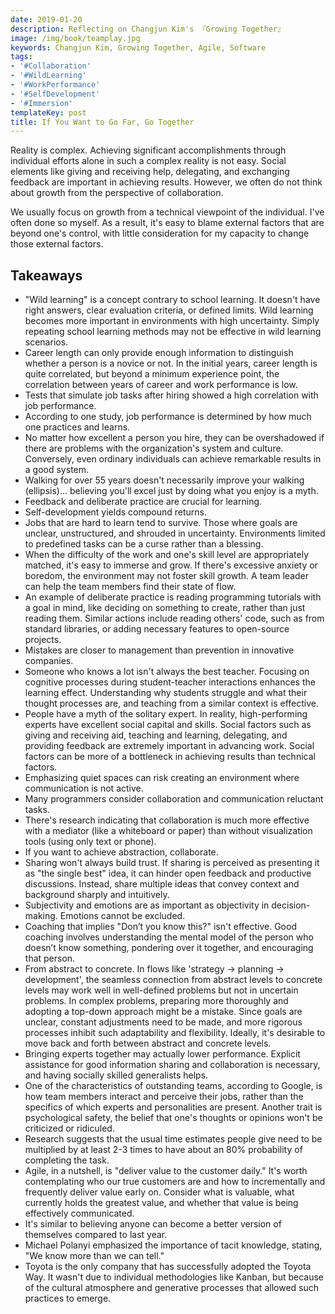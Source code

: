 ```yaml
---
date: 2019-01-20
description: Reflecting on Changjun Kim's 『Growing Together』
image: /img/book/teamplay.jpg
keywords: Changjun Kim, Growing Together, Agile, Software
tags:
- '#Collaboration'
- '#WildLearning'
- '#WorkPerformance'
- '#SelfDevelopment'
- '#Immersion'
templateKey: post
title: If You Want to Go Far, Go Together
---
```


Reality is complex. Achieving significant accomplishments through individual efforts alone in such a complex reality is not easy. Social elements like giving and receiving help, delegating, and exchanging feedback are important in achieving results. However, we often do not think about growth from the perspective of collaboration. 

We usually focus on growth from a technical viewpoint of the individual. I've often done so myself. As a result, it's easy to blame external factors that are beyond one's control, with little consideration for my capacity to change those external factors.

## Takeaways

- "Wild learning" is a concept contrary to school learning. It doesn't have right answers, clear evaluation criteria, or defined limits. Wild learning becomes more important in environments with high uncertainty. Simply repeating school learning methods may not be effective in wild learning scenarios.
- Career length can only provide enough information to distinguish whether a person is a novice or not. In the initial years, career length is quite correlated, but beyond a minimum experience point, the correlation between years of career and work performance is low.
- Tests that simulate job tasks after hiring showed a high correlation with job performance.
- According to one study, job performance is determined by how much one practices and learns.
- No matter how excellent a person you hire, they can be overshadowed if there are problems with the organization's system and culture. Conversely, even ordinary individuals can achieve remarkable results in a good system.
- Walking for over 55 years doesn't necessarily improve your walking (ellipsis)... believing you'll excel just by doing what you enjoy is a myth.
- Feedback and deliberate practice are crucial for learning.
- Self-development yields compound returns.
- Jobs that are hard to learn tend to survive. Those where goals are unclear, unstructured, and shrouded in uncertainty. Environments limited to predefined tasks can be a curse rather than a blessing.
- When the difficulty of the work and one's skill level are appropriately matched, it's easy to immerse and grow. If there's excessive anxiety or boredom, the environment may not foster skill growth. A team leader can help the team members find their state of flow.
- An example of deliberate practice is reading programming tutorials with a goal in mind, like deciding on something to create, rather than just reading them. Similar actions include reading others' code, such as from standard libraries, or adding necessary features to open-source projects.
- Mistakes are closer to management than prevention in innovative companies.
- Someone who knows a lot isn't always the best teacher. Focusing on cognitive processes during student-teacher interactions enhances the learning effect. Understanding why students struggle and what their thought processes are, and teaching from a similar context is effective.
- People have a myth of the solitary expert. In reality, high-performing experts have excellent social capital and skills. Social factors such as giving and receiving aid, teaching and learning, delegating, and providing feedback are extremely important in advancing work. Social factors can be more of a bottleneck in achieving results than technical factors.
- Emphasizing quiet spaces can risk creating an environment where communication is not active.
- Many programmers consider collaboration and communication reluctant tasks.
- There's research indicating that collaboration is much more effective with a mediator (like a whiteboard or paper) than without visualization tools (using only text or phone).
- If you want to achieve abstraction, collaborate.
- Sharing won't always build trust. If sharing is perceived as presenting it as "the single best" idea, it can hinder open feedback and productive discussions. Instead, share multiple ideas that convey context and background sharply and intuitively.
- Subjectivity and emotions are as important as objectivity in decision-making. Emotions cannot be excluded.
- Coaching that implies "Don’t you know this?" isn't effective. Good coaching involves understanding the mental model of the person who doesn’t know something, pondering over it together, and encouraging that person.
- From abstract to concrete. In flows like 'strategy → planning → development', the seamless connection from abstract levels to concrete levels may work well in well-defined problems but not in uncertain problems. In complex problems, preparing more thoroughly and adopting a top-down approach might be a mistake. Since goals are unclear, constant adjustments need to be made, and more rigorous processes inhibit such adaptability and flexibility. Ideally, it's desirable to move back and forth between abstract and concrete levels.
- Bringing experts together may actually lower performance. Explicit assistance for good information sharing and collaboration is necessary, and having socially skilled generalists helps.
- One of the characteristics of outstanding teams, according to Google, is how team members interact and perceive their jobs, rather than the specifics of which experts and personalities are present. Another trait is psychological safety, the belief that one's thoughts or opinions won't be criticized or ridiculed.
- Research suggests that the usual time estimates people give need to be multiplied by at least 2-3 times to have about an 80% probability of completing the task.
- Agile, in a nutshell, is "deliver value to the customer daily." It's worth contemplating who our true customers are and how to incrementally and frequently deliver value early on. Consider what is valuable, what currently holds the greatest value, and whether that value is being effectively communicated.
- It's similar to believing anyone can become a better version of themselves compared to last year.
- Michael Polanyi emphasized the importance of tacit knowledge, stating, "We know more than we can tell."
- Toyota is the only company that has successfully adopted the Toyota Way. It wasn't due to individual methodologies like Kanban, but because of the cultural atmosphere and generative processes that allowed such practices to emerge.